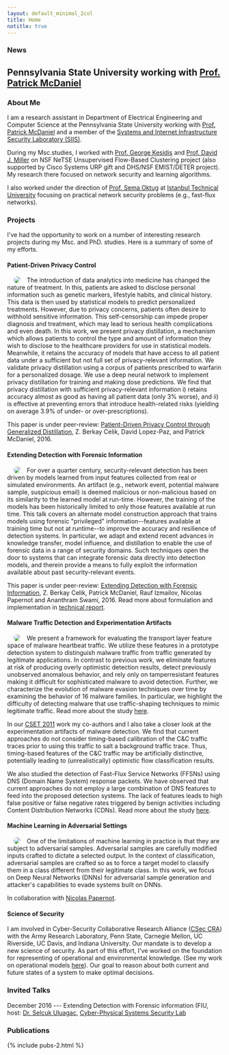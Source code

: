 ```yaml
---
layout: default_minimal_2col
title: Home
notitle: true
---
```


### News
Pennsylvania State University working with [Prof. Patrick McDaniel](http://www.patrickmcdaniel.org/) 
---

### About Me

I am a research assistant in Department of Electrical Engineering and Computer Science at the Pennsylvania State University working with [Prof. Patrick McDaniel](http://www.patrickmcdaniel.org/) and a member of the [Systems and Internet Infrastructure Security Laboratory (SIIS)](http://siis.cse.psu.edu/). 

During my Msc.studies, I worked with [Prof. George Kesidis](http://www.cse.psu.edu/~gik2/) and [Prof. David J. Miller](http://www.ee.psu.edu/directory/FacultyInfo/Miller/MillerProfilePage.aspx) on NSF NeTSE Unsupervised Flow-Based 
Clustering project (also supported by Cisco Systems URP gift and DHS/NSF EMIST/DETER project). My research there focused on network security and learning algorithms. 

I also worked under the direction of [Prof. Sema Oktug](http://web.itu.edu.tr/~oktug/) at [Istanbul Technical University](http://www.itu.edu.tr/en/) focusing on practical network security problems (e.g., fast-flux networks).


### Projects

I've had the opportunity to work on a number of interesting research projects during my Msc. and PhD. studies. Here is a summary of some of my efforts. 


#### Patient-Driven Privacy Control 
<img align="left" src="{{ site.base }}/img/patient-privacy/problem.png" style="border-radius: 15px" hspace="15"> The introduction of data analytics into medicine has changed the nature of treatment. In this, patients are asked to disclose personal information such as genetic markers, lifestyle habits, and clinical history. This data is then used by statistical models to predict personalized treatments. However, due to privacy concerns, patients often desire to withhold sensitive information. This self-censorship can impede proper diagnosis and treatment, which may lead to serious health complications and even death. In this work, we present privacy distillation, a mechanism which allows patients to control the type and amount of information they wish to disclose to the healthcare providers for use in statistical models. Meanwhile, it retains the accuracy of models that have access to all patient data under a sufficient but not full set of privacy-relevant information. We validate privacy distillation using a corpus of patients prescribed to warfarin for a personalized dosage. We use a deep neural network to implement privacy distillation for training and making dose predictions. We find that privacy distillation with sufficient privacy-relevant information i) retains accuracy almost as good as having all patient data (only 3% worse), and ii) is effective at preventing errors that introduce health-related risks (yielding on average 3.9% of under- or over-prescriptions).

This paper is under peer-review: [Patient-Driven Privacy Control through Generalized Distillation](https://arxiv.org/pdf/1611.08648v1.pdf), Z. Berkay Celik, David Lopez-Paz, and Patrick McDaniel, 2016.

#### Extending Detection with Forensic Information
<img align="left" src="{{ site.base }}/img/privileged/forensic-detection.png" style="border-radius: 15px" hspace="15"> For over a quarter century, security-relevant detection has been driven by models learned from input features collected from real or simulated environments. An artifact (e.g., network event, potential malware sample, suspicious email) is deemed malicious or non-malicious based on its similarity to the learned model at run-time. However, the training of the models has been historically limited to only those features available at run time. This talk covers an alternate model construction approach that trains models using forensic "privileged" information--features available at training time but not at runtime--to improve the accuracy and resilience of detection systems. In particular, we adapt and extend recent advances in knowledge transfer, model influence, and distillation to enable the use of forensic data in a range of security domains. Such techniques open the door to systems that can integrate forensic data directly into detection models, and therein provide a means to fully exploit the information available about past security-relevant events.

This paper is under peer-review: [Extending Detection with Forensic Information](https://arxiv.org/pdf/1603.09638v3.pdf), Z. Berkay Celik, Patrick McDaniel, Rauf Izmailov, Nicolas Papernot and Ananthram Swami, 2016. Read more about formulation and implementation in [technical report](http://www.cse.psu.edu/~zbc102/files/svm_plus_technical_report_15.pdf).


#### Malware Traffic Detection and Experimentation Artifacts
<img align="left" src="{{ site.base }}/img/malware/malware-pca.png" style="border-radius: 15px" hspace="15"> We present a framework for evaluating the transport layer feature space of malware heartbeat traffic. We utilize these features in a prototype detection system to distinguish malware traffic from traffic generated by legitimate applications. In contrast to previous work, we eliminate features at risk of producing overly optimistic detection results, detect previously unobserved anomalous behavior, and rely only on tamperresistant features making it difficult for sophisticated malware to avoid detection. Further, we characterize the evolution of malware evasion techniques over time by examining the behavior of 16 malware families. In particular, we highlight the difficulty of detecting malware that use traffic-shaping techniques to mimic legitimate traffic. Read more about the study [here](https://beerkay.github.io/papers/Celik15_Milcom.pdf).

In our [CSET 2011](https://beerkay.github.io/papers/Celik11_CSET.pdf) work my co-authors and I also take a closer look at the experimentation artifacts of malware detection. We find that current approaches do not consider timing-based calibration of the C&C traffic traces prior to using this traffic to salt a background traffic trace. Thus, timing-based features of the C&C traffic may be artificially distinctive, potentially leading to (unrealistically) optimistic flow classification results.

We also studied the detection of Fast-Flux Service Networks (FFSNs) using DNS (Domain Name System)
response packets. We have observed that current approaches do not employ a large combination of DNS features to feed into
the proposed detection systems. The lack of features leads to high false positive or false negative rates triggered by benign
activities including Content Distribution Networks (CDNs). Read more about the study [here](https://beerkay.github.io/papers/Celik13_ISCC.pdf).

#### Machine Learning in Adversarial Settings

<img align="left" src="{{ site.base }}/img/adversarial/dnn-sm.png" style="border-radius: 15px" hspace="15"> One of the limitations of machine learning in practice is that they are subject to adversarial samples. Adversarial samples are carefully modified inputs crafted to dictate a selected output. In the context of classification, adversarial samples are crafted so as to force a target model to classify them in a class different from their legitimate class. In this work, we focus on Deep Neural Networks (DNNs) for adversarial sample generation and attacker's capabilities to evade systems built on DNNs.

In collaboration with [Nicolas Papernot](https://www.papernot.fr/).

#### Science of Security

I am involved in Cyber-Security Collaborative Research Alliance ([CSec CRA](http://cra.psu.edu/)) with the Army Research Laboratory, Penn State, Carnegie Mellon, UC Riverside, UC Davis, and Indiana University. Our mandate is to develop a new science of security. As part of this effort, I've worked on the foundation for representing of operational and environmental knowledge. (See my work on operational models [here](https://scholar.google.com/citations?view_op=view_citation&hl=en&user=g1I269gAAAAJ&citation_for_view=g1I269gAAAAJ:e5wmG9Sq2KIC)). Our goal to reason about both current and future states of a system to make optimal decisions.

### Invited Talks
December 2016 --- Extending Detection with Forensic information (FIU, host: [Dr. Selcuk Uluagac](http://web.eng.fiu.edu/selcuk/), [Cyber-Physical Systems Security Lab](https://csl.fiu.edu/)

### Publications

{% include pubs-2.html %}
